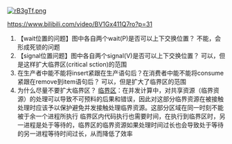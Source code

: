 [![rB3gTf.png](https://s3.ax1x.com/2020/12/21/rB3gTf.png)](https://imgchr.com/i/rB3gTf)



https://www.bilibili.com/video/BV1Gx411Q7ro?p=31

1. 【wait位置的问题】图中各自两个wait(P)是否可以上下交换位置？
不能，会形成死锁的问题
2. 【signal位置问题】图中各自两个signal(V)是否可以上下交换位置？
可以，但是这样扩大临界区(critical sction)的范围
3. 在生产者中能不能将insert紧跟在生产语句后？在消费者中能不能将consume紧跟在remove到item语句后？
可以，但是扩大了临界区的范围
4. 为什么尽量不要扩大临界区？
[临界区](https://en.wikipedia.org/wiki/Critical_section)：在并发计算中，对共享资源（临界资源）的处理可以导致不可预料的后果和错误，因此对这部分临界资源在被接触处理时应该予以保护避免并发接触处理临界资源。这部分区域在同一时刻不能被于余一个进程所执行
临界区内代码执行也需要时间，在执行到临界区时，另一进程是处于等待的，临界区的临界资源如果处理时间过长也会导致处于等待的另一进程等待时间过长，从而降低了效率